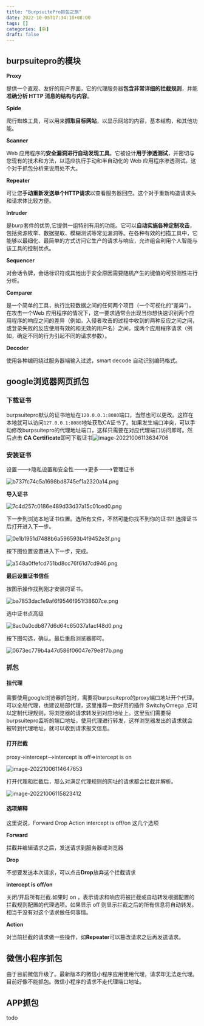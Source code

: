 ```yaml
---
title: "BurpsuitePro抓包之旅"
date: 2022-10-05T17:34:18+08:00
tags: []
categories: [杂]
draft: false
---
```


## burpsuitepro的模块

**Proxy**

提供一个直观、友好的用户界面，它的代理服务器**包含非常详细的拦截规则**，并能**准确分析 HTTP 消息的结构与内容**。

**Spide**

爬行蜘蛛工具，可以用来**抓取目标网站**，以显示网站的内容，基本结构，和其他功能。

**Scanner**

Web 应用程序的**安全漏洞进行自动发现工具**。它被设计**用于渗透测试**，并密切与您现有的技术和方法，以适应执行手动和半自动化的 Web 应用程序渗透测试。这个对于抓包分析来说用处不大。

**Repeater**

可让您**手动重新发送单个HTTP请求**以查看服务器回应。这个对于重新构造请求头和请求体比较方便。

**Intruder**

是burp套件的优势,它提供一组特别有用的功能。它可以**自动实施各种定制攻击**，包括资源枚举、数据提取、模糊测试等常见漏洞等。在各种有效的扫描工具中，它能够以最细化、最简单的方式访问它生产的请求与响应，允许组合利用个人智能与该工具的控制优点。

**Sequencer**

对会话令牌，会话标识符或其他出于安全原因需要随机产生的键值的可预测性进行分析。

**Comparer**

是一个简单的工具，执行比较数据之间的任何两个项目（一个可视化的“差异”）。在攻击一个Web 应用程序的情况下，这一要求通常会出现当你想快速识别两个应用程序的响应之间的差异（例如，入侵者攻击的过程中收到的两种反应之间之间，或登录失败的反应使用有效的和无效的用户名）之间，或两个应用程序请求（例如，确定不同的行为引起不同的请求参数）。

**Decoder**

使用各种编码绕过服务器端输入过滤，smart decode 自动识别编码格式。

## google浏览器网页抓包

### 下载证书

burpsuitepro默认的证书地址在`120.0.0.1:8080`端口，当然也可以更改。这样在本地就可以访问`127.0.0.1:8080`地址获取CA证书了。如果发生端口冲突，可以手动修改burpsuitepro的代理地址端口，这样只需要在对应代理端口访问即可。然后点击 **CA Certificate**即可下载证书![image-20221006113634706](https://raw.githubusercontent.com/cold-bin/img-for-cold-bin-blog/master/img/202210061136901.png)

### 安装证书

设置--->隐私设置和安全性--->更多--->管理证书

![b737fc74c5a1698bd8745ef1a2320a14.png](https://raw.githubusercontent.com/cold-bin/img-for-cold-bin-blog/master/img/202210061125310.png)

**导入证书**

![7c4d257c0186e489d33d37a15c01ced0.png](https://raw.githubusercontent.com/cold-bin/img-for-cold-bin-blog/master/img/202210061126216.png)

下一步到浏览本地证书位置。选所有文件，不然可能你找不到你的证书!! 选择证书后打开进入下一步。

![0e1b1951d7488b6a596593b4f9452e3f.png](https://raw.githubusercontent.com/cold-bin/img-for-cold-bin-blog/master/img/202210061126793.png)


按下图位置设置进入下一步，完成。

![a548a0ffefcd751bd8cc76f61d7cd946.png](https://raw.githubusercontent.com/cold-bin/img-for-cold-bin-blog/master/img/202210061126621.png)



**最后设置证书信任**

按图示操作找到刚才安装的证书。

![ba7853dac1e9af6f9546f951f38607ce.png](https://raw.githubusercontent.com/cold-bin/img-for-cold-bin-blog/master/img/202210061126828.png)


选中证书点高级

![8ac0a0cdb877d6d64c65037a1acf48d0.png](https://raw.githubusercontent.com/cold-bin/img-for-cold-bin-blog/master/img/202210061126607.png)

按下图勾选，确认。最后重启浏览器即可。

![0673ec779b4a47d586f06047e79e8f7b.png](https://raw.githubusercontent.com/cold-bin/img-for-cold-bin-blog/master/img/202210061126046.png)

### 抓包

#### 挂代理

需要使用google浏览器抓包时，需要将burpsuitepro的proxy端口地址开个代理。可以全局代理，也建议局部代理，这里推荐一款好用的插件 SwitchyOmega ,它可以定制代理规则，将浏览器的请求转发到对应地址上。这里我们需要将burpsuitepro监听的端口地址，使用代理进行转发，这样浏览器发出的请求就会被转到代理地址，就可以收到请求报文信息。

#### 打开拦截

proxy->intercept-->intercept is off=>intercept is on

![image-20221006114647653](https://raw.githubusercontent.com/cold-bin/img-for-cold-bin-blog/master/img/202210061146506.png)

打开代理和拦截后，那么对满足代理规则的网址的请求都会拦截并解析。

![image-20221006115823412](https://raw.githubusercontent.com/cold-bin/img-for-cold-bin-blog/master/img/202210061158626.png)

#### 选项解释

这里说说，Forward Drop Action intercept is off/on 这几个选项

**Forward**

拦截并编辑请求之后，发送请求到服务器或浏览器

**Drop**

不想要发送本次请求，可以点击**Drop**放弃这个拦截请求

**intercept is off/on**

关闭/开启所有拦截.如果时 on ，表示请求和响应将被拦截或自动转发根据配置的拦截规则配置的代理选项。如果显示 off 则显示拦截之后的所有信息将自动转发。相当于没有对这个请求做任何事情。

**Action**

对当前拦截的请求做一些操作，如**Repeater**可以篡改请求之后再发送请求。

## 微信小程序抓包

由于目前微信升级了。最新版本的微信小程序应用使用代理，请求却无法走代理。目前好像不能抓包。微信小程序的请求不走代理端口地址。

## APP抓包

todo
